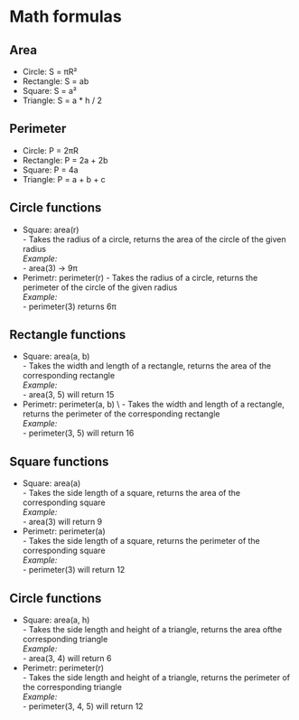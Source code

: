 # Math formulas
## Area
- Circle: S = πR²
- Rectangle: S = ab
- Square: S = a²
- Triangle: S = a * h / 2

## Perimeter
- Circle: P = 2πR
- Rectangle: P = 2a + 2b
- Square: P = 4a
- Triangle: P = a + b + c

## Circle functions
- Square: area(r) \
\- Takes the radius of a circle, returns the area of ​​the circle of the given radius \
_Example:_ \
\- area(3) -> 9π
- Perimetr: perimeter(r)
\- Takes the radius of a circle, returns the perimeter of ​​the circle of the given radius \
_Example:_ \
\- perimeter(3) returns 6π

## Rectangle functions
- Square: area(a, b) \
\- Takes the width and length of a rectangle, returns the area of ​​the corresponding rectangle \
_Example:_ \
\- area(3, 5) will return 15
- Perimetr: perimeter(a, b) \ 
\- Takes the width and length of a rectangle, returns the perimeter of ​​the corresponding rectangle \
_Example:_ \
\- perimeter(3, 5) will return 16

## Square functions
- Square: area(a) \
\- Takes the side length of a square, returns the area of ​​the corresponding square \
_Example:_ \
\- area(3) will return 9
- Perimetr: perimeter(a) \
\- Takes the side length of a square, returns the perimeter of ​​the corresponding square \
_Example:_ \
\- perimeter(3) will return 12

## Circle functions
- Square: area(a, h) \
\- Takes the side length and height of a triangle, returns the area of ​​the corresponding triangle \
_Example:_ \
\- area(3, 4) will return 6
- Perimetr: perimeter(r) \
\- Takes the side length and height of a triangle, returns the perimeter of ​​the corresponding triangle \
_Example:_ \
\- perimeter(3, 4, 5) will return 12